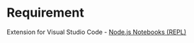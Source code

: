 # Requirement
Extension for Visual Studio Code - [Node.js Notebooks (REPL)](https://marketplace.visualstudio.com/items?itemName=donjayamanne.typescript-notebook)